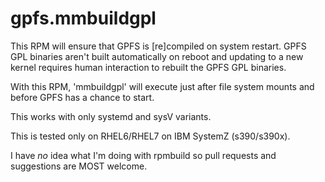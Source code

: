 # gpfs.mmbuildgpl

This RPM will ensure that GPFS is [re]compiled on system restart.  GPFS GPL binaries aren't built automatically on reboot and updating to a new kernel requires human interaction to rebuilt the GPFS GPL binaries.

With this RPM, 'mmbuildgpl' will execute just after file system mounts and before GPFS has a chance to start.

This works with only systemd and sysV variants.

This is tested only on RHEL6/RHEL7 on IBM SystemZ (s390/s390x).


I have *no* idea what I'm doing with rpmbuild so pull requests and suggestions are MOST welcome.


